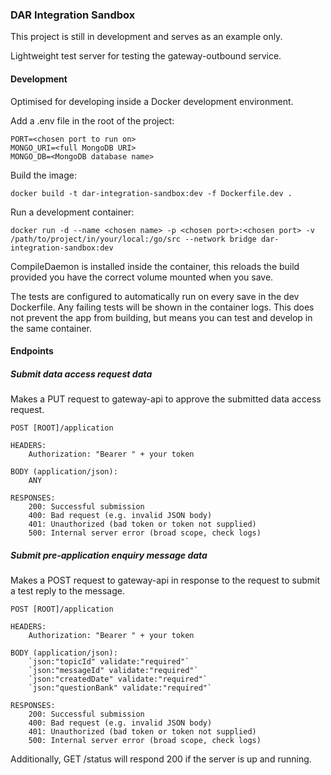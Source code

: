 ### DAR Integration Sandbox

This project is still in development and serves as an example only.

Lightweight test server for testing the gateway-outbound service.

#### Development

Optimised for developing inside a Docker development environment.

Add a .env file in the root of the project:

```
PORT=<chosen port to run on>
MONGO_URI=<full MongoDB URI>
MONGO_DB=<MongoDB database name>
```

Build the image:

```
docker build -t dar-integration-sandbox:dev -f Dockerfile.dev .
```

Run a development container:

```
docker run -d --name <chosen name> -p <chosen port>:<chosen port> -v /path/to/project/in/your/local:/go/src --network bridge dar-integration-sandbox:dev
```

CompileDaemon is installed inside the container, this reloads the build provided you have the correct volume mounted when you save.

The tests are configured to automatically run on every save in the dev Dockerfile. Any failing tests will be shown in the container logs. This does not prevent the app from building, but means you can test and develop in the same container.

#### Endpoints

##### Submit data access request data

Makes a PUT request to gateway-api to approve the submitted data access request.

```
POST [ROOT]/application

HEADERS:
    Authorization: "Bearer " + your token

BODY (application/json):
    ANY

RESPONSES:
    200: Successful submission
    400: Bad request (e.g. invalid JSON body)
    401: Unauthorized (bad token or token not supplied)
    500: Internal server error (broad scope, check logs)
```

##### Submit pre-application enquiry message data

Makes a POST request to gateway-api in response to the request to submit a test reply to the message.

```
POST [ROOT]/application

HEADERS:
    Authorization: "Bearer " + your token

BODY (application/json):
    `json:"topicId" validate:"required"`
    `json:"messageId" validate:"required"`
    `json:"createdDate" validate:"required"`
    `json:"questionBank" validate:"required"`

RESPONSES:
    200: Successful submission
    400: Bad request (e.g. invalid JSON body)
    401: Unauthorized (bad token or token not supplied)
    500: Internal server error (broad scope, check logs)

```

Additionally, GET /status will respond 200 if the server is up and running.
